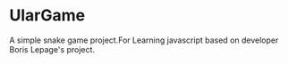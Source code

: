 # UlarGame
 A simple snake game project.For Learning javascript based on developer Boris Lepage's project.
